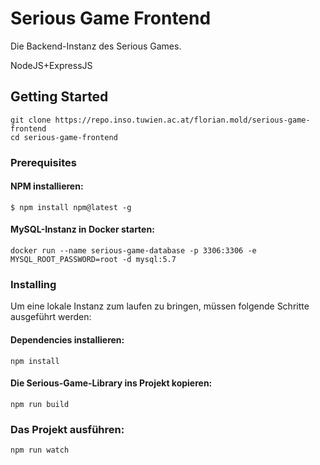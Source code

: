 # Serious Game Frontend

Die Backend-Instanz des Serious Games.

NodeJS+ExpressJS

## Getting Started

```
git clone https://repo.inso.tuwien.ac.at/florian.mold/serious-game-frontend
cd serious-game-frontend
```

### Prerequisites

#### NPM installieren:
```
$ npm install npm@latest -g
```

#### MySQL-Instanz in Docker starten:
```
docker run --name serious-game-database -p 3306:3306 -e MYSQL_ROOT_PASSWORD=root -d mysql:5.7
```

### Installing

Um eine lokale Instanz zum laufen zu bringen, müssen folgende Schritte ausgeführt werden:


#### Dependencies installieren:

```
npm install
```

#### Die Serious-Game-Library ins Projekt kopieren:

```
npm run build
```

### Das Projekt ausführen:
```
npm run watch
```